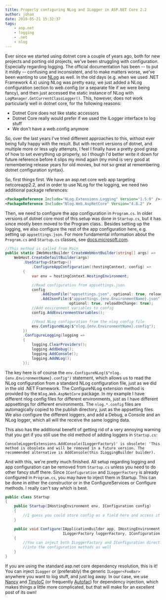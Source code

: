 ```yaml
---
title: Properly configuring NLog and ILogger in ASP.NET Core 2.2
author: johan
date: 2019-05-21 15:32:37
tags:
    - asp.net
    - logging
    - .net
    - nlog
---
```

Ever since we started using dotnet core a couple of years ago, both for new projects and porting old projects, we've been struggling with configuration. Especially regarding logging. The official documentation has been -- to put it mildly -- confusing and inconsistent, and to make matters worse, we've been wanting to use [NLog](https://nlog-project.org/) as well. In the old days (e.g. when we used .NET Framework 4.x) using NLog was pretty easy, we just added a NLog configuration section to web.config (or a separate file if we were being fancy), and then just accessed the static instance of NLog with `LogManager.GetCurrentClassLogger()`. This, however, does not work particularly well in dotnet core, for the following reasons:

- Dotnet Core does not like static accessors
- Dotnet Core really would prefer if we used the ILogger interface to log stuff
- We don't have a web.config anymore

So, over the last years I've tried different approaches to this, without ever being fully happy with the result. But with recent versions of dotnet, and multiple more or less ugly attempts, I feel I finally have a pretty good grasp of how to set everything up properly, so I though I'd better write it down for future reference before it slips my mind again (my mind is very good at remembering release years for old movies, but not so great at remembering dotnet configuration syntax).

So, first things first. We have an asp.net core web app targeting netcoreapp2.2, and in order to use NLog for the logging, we need two additional package references:

```xml
<PackageReference Include="NLog.Extensions.Logging" Version="1.5.0" />
<PackageReference Include="Nlog.Web.AspNetCore" Version="4.8.2" />
```

Then, we need to configure the app configuration in `Program.cs`. In older versions of dotnet core most of this setup was done in `Startup.cs`, but it has since mostly been moved to the Program class.. Besides setting up the logging, we also configure the rest of the app configuration here, e.g. setting up `appsettings.json`. For more fundamental information about the `Program.cs` and `Startup.cs` classes, see [docs.microsoft.com](https://docs.microsoft.com/en.us/aspnet/core/fundamentals/startup?view=aspnetcore-2.2).

```csharp
//This method is called from Main
public static IWebHostBuilder CreateWebHostBuilder(string[] args) =>
    WebHost.CreateDefaultBuilder(args)
        .UseStartup<Startup>()
            .ConfigureAppConfiguration((hostingContext, config) =>
        {
            var env = hostingContext.HostingEnvironment;

            //Read configuration from appsettings.json
            config
                .AddJsonFile("appsettings.json", optional: true, reloadOnChange: true)
                .AddJsonFile($"appsettings.{env.EnvironmentName}.json",
                             optional: true, reloadOnChange: true);
            //Add environment variables to config
            config.AddEnvironmentVariables();

            //Read NLog configuration from the nlog config file
            env.ConfigureNLog($"nlog.{env.EnvironmentName}.config");
        })
        .ConfigureLogging(logging =>
        {
            logging.ClearProviders();
            logging.AddDebug();
            logging.AddConsole();
            logging.AddNLog();
        });
```

The key here is of course the `env.ConfigureNLog($"nlog.{env.EnvironmentName}.config")` statement, which allows us to read the NLog configuration from a standard NLog configuration file, just as we did in the old .NET Framework. The ConfigureNLog extension method is provided by the `Nlog.Web.AspNetCore` package. In my example I have different nlog config files for different environments, just as I have different appsettings for different environments. The `nlog.*.config` files are automagically copied to the publish directory, just as the appsetting files. We also configure the different loggers, and add a Debug, a Console and an NLog logger, which all will the receive the same logging data.

This also has the additional benefit of getting rid of a very annoying warning that you get if you still use the old method of adding loggers in `Startup.cs`:

`ConsoleLoggerExtensions.AddConsole(ILoggerFactory)' is obsolete: 'This method is obsolete and will be removed in a future version. The recommended alternative is AddConsole(this ILoggingBuilder builder).`

And with this, we're pretty much finished. All setup regarding logging and app configuration can be removed from `Startup.cs` unless you need to do other fancy stuff there. Since `IConfiguration` and `ILoggerFactory` is already configured in `Program.cs`, you may have to inject them in Startup. This can be done in either the constructor or in the ConfigureServices or Configure methods. I really can't say which is best.

```csharp
public class Startup
{
    public Startup(IHostingEnvironment env, IConfiguration config)
    {
        //I guess you could store config as a field here and access it in the other methods
    }

    public void Configure(IApplicationBuilder app, IHostingEnvironment env,
                          ILoggerFactory loggerFactory, IConfiguration configuration)
    {
        //You can inject both ILoggerFactory and IConfiguration directly
        //into the configuration methods as well
    }
}
```

If you are using the standard asp.net core dependency resolution, this is it! You can inject `ILogger` or (preferably) the generic `ILogger<FooBar>` anywhere you want to log stuff, and just log away. In our case, we use [Nancy](https://github.com/NancyFx/Nancy) and [TinyIoC](https://github.com/grumpydev/TinyIoC) (or frequently [Autofac](https://autofac.org/)) for dependency injection, which makes things a little more complicated, but that will make for an excellent post of its own!